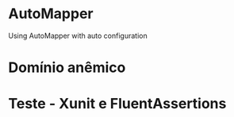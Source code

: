# AutoMapper
Using AutoMapper with auto configuration

# Domínio anêmico
# Teste - Xunit e FluentAssertions
